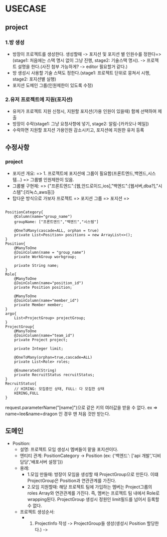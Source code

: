 # USECASE
## project
### 1.방 생성
- 방장이 프로젝트를 생성한다. 생성할때 -> 포지션 및 포지션 별 인원수를 정한다=>(stage1: 처음에는 스택 명시 없이 그냥 진행, stage2: 기술스택 명시). -> 프로젝트 설명을 한다.(사진 첨부 가능하게? -> editor 필요할거 같다.)
- 방 생성시 사용할 기술 스택도 정한다.(stage1: 프로젝트 단위로 뭉쳐서 시행, stage2: 포지션별 실행)
- 포지션 도메인 그룹(인원제한이 있도록 수정)

### 2.유저 프로젝트에 지원(포지션)
- 유저가 프로젝트 지원 신청시, 지원할 포지션(가용 인원이 있을때) 함께 선택하여 제출
- 방장이 수락(stage1: 그냥 요청사항에 넣기, stage2: 알림-[카카오나 메일])
- 수락하면 지원할 포지션 가용인원 감소시키고, 포지션에 지원한 유저 등록

## 수정사항
### project 
- 포지션 개요: => 1. 프로젝트에 포지션에 그룹이 필요함(프론트엔드,백엔드,시스템...) => 그룹별 인원제한이 있음.
- 그룹별 구현체: => {"프론트엔드":[웹,안드로이드,ios],"백엔드":[웹서버,dba?],"시스템":[리눅스,aws등]}
- 탑다운 방식으로 가보자
    프로젝트 => 포지션 그룹 => 포지션 =>
```text

PositionCategory{
    @Column(name="group_name")
    groupName: ["프론트엔드","백엔드","시스템"]
    
    @OneToMany(cascade=ALL, orphan = true)
    private List<Position> positions = new ArrayList<>();
}
Position{
    @ManyToOne
    @JoinColumn(name = "group_name")
    private WorkGroup workgroup;
    
    private String name;
}
Role{
    @ManyToOne
    @JoinColumn(name="position_id")
    private Position position;
    
    @ManyToOne
    @JoinColumn(name="member_id")
    private Member member;
}
argo{
    List<ProjectGroup> projectGroup;
}
ProjectGroup{
    @ManyToOne
    @JoinColumn(name="team_id")
    private Project project;
    
    private Integer limit;
    
    @OneToMany(orphan=true,cascade=ALL)
    private List<Role> roles;
    
    @Enumerated(String)
    private RecruitStatus recruitStatus;
}
RecruitStatus{
    // HIRING: 모집중인 상태, FULL: 다 모집한 상태
    HIRING,FULL
}
```
request.parameterName("[name]")으로 같은 키의 여러값을 받을 수 없다. ex => name=lee&name=dragon 인 경우 맨 처음 것만 받는다.

## 도메인
- Position:
    - 설명: 프로젝트 모임 생성시 멤버들이 맡을 포지션이다.
    - 엔티티 관계: PositionCategory -> Position (ex: {'백엔드': ['api 개발','디비 담당','배포서버 설정']})
    - 용례: 
        - 1.모임 만들때: 방장이 모임을 생성할 때 ProjectGroup으로 만든다. 이떄 ProjectGroup은 Position과 연관관계를 가진다.
        - 2.모임 지원할때: 해당 프로젝트 팀에 가입하는 멤버는 Project그룹의 roles Array와 연관관계를 가진다.
            즉, 멤버는 프로젝트 팀 내에서 Role로 wrapping된다. ProjectGroup 생성시 정원인 limit필드를 넘어서 등록할 수 없다.
    - 프로젝트 생성순서: 
        - 1. ProjectInfo 작성 -> ProjectGroup들 생성(생성시 Position 할당한다.) ->  
    